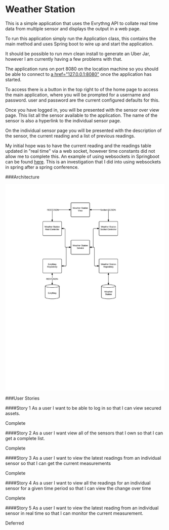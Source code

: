 Weather Station
=========

This is a simple application that uses the Evrythng API to collate real time data from multiple sensor and displays the output in a web page.

To run this application simply run the Application class, this contains the main method and uses Spring boot to wire up and start the application.
 
 It should be possible to run mvn clean install to generate an Uber Jar, however I am currently having a few problems with that.
 
 The application runs on port 8080 on the location machine so you should be able to connect to [a href="127.0.0.1:8080"](127.0.0.1:8080) once the application has started.
 
 To access there is a button in the top right to of the home page to access the main application, where you will be prompted for a username and password. user and password are the current configured defaults for this.
 
 Once you have logged in, you will be presented with the sensor over view page. This list all the sensor available to the application. The name of the sensor is also a hyperlink to the individual sensor page.
 
 On the individual sensor page you will be presented with the description of the sensor, the current reading and a list of previous readings.
 
 My initial hope was to have the current reading and the readings table updated in "real time" via a web socket, however time constants did not allow me to complete this. An example of using websockets in Springboot can be found [here](https://github.com/mgt6/java-chat). This is an investigation that I did into using websockets in spring after a spring conference.
 
###Architecture

![Weather Station Architecture](Evrythng.png "Architecture")

###User Stories

####Story 1
As a user I want to be able to log in so that I can view secured assets.

Complete
 
####Story 2
As a user I want view all of the sensors that I own so that I can get a complete list.

Complete

####Story 3
As a user I want to view the latest readings from an individual sensor so that I can get the current measurements

Complete

####Story 4
As a user I want to view all the readings for an individual sensor for a given time period so that I can view the change over time

Complete

####Story 5
As a user I want to view the latest reading from an individual sensor in real time so that I can monitor the current measurement.

Deferred
 